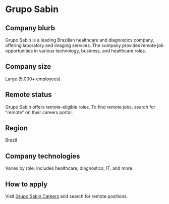 # Grupo Sabin

## Company blurb
Grupo Sabin is a leading Brazilian healthcare and diagnostics company, offering laboratory and imaging services. The company provides remote job opportunities in various technology, business, and healthcare roles.

## Company size
Large (5,000+ employees)

## Remote status
Grupo Sabin offers remote-eligible roles. To find remote jobs, search for "remote" on their careers portal.

## Region
Brazil

## Company technologies
Varies by role; includes healthcare, diagnostics, IT, and more.

## How to apply
Visit [Grupo Sabin Careers](https://gruposabin.gupy.io) and search for remote positions.